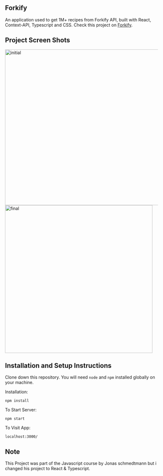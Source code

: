 ## Forkify

An application used to get 1M+ recipes from Forkify API, built with React, Context-API, Typescript and CSS.
Check this project on [Forkify](https://forkify-react-type.netlify.app/).

## Project Screen Shots   

<img width="512" alt="initial" src="https://user-images.githubusercontent.com/47333917/161430236-8a732e73-0f27-4c64-b828-8fc5d147525e.png">

<img width="486" alt="final" src="https://user-images.githubusercontent.com/47333917/161430280-02de9a6c-f1ae-4adc-9b44-ea91d68ee71c.png">

## Installation and Setup Instructions

Clone down this repository. You will need `node` and `npm` installed globally on your machine.  

Installation:

`npm install`  

To Start Server:

`npm start`  

To Visit App:

`localhost:3000/`  

## Note

This Project was part of the Javascript course by Jonas schmedtmann but i changed his project to React & Typescript.
